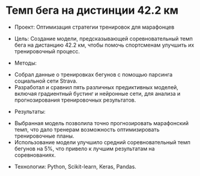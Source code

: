 # Темп бега на дистинции 42.2 км

* Проект: Оптимизация стратегии тренировок для марафонцев

* Цель: 
Создание модели, предсказывающей соревновательный темп бега на дистанцию 42.2 км, чтобы помочь спортсменам улучшить их тренировочный процесс.

* Методы:
- Собрал данные о тренировках бегунов с помощью парсинга социальной сети Strava.
- Разработал и сравнил пять различных предиктивных моделей, включая градиентный бустинг и нейронные сети, для анализа и прогнозирования тренировочных результатов.

* Результаты:
- Выбранная модель позволила точно прогнозировать марафонский темп, что дало тренерам возможность оптимизировать тренировочные планы.
- Использование модели улучшило средний соревновательный темп бегунов на 5%, что привело к лучшим результатам на соревнованиях.

* Технологии: Python, Scikit-learn, Keras, Pandas.
